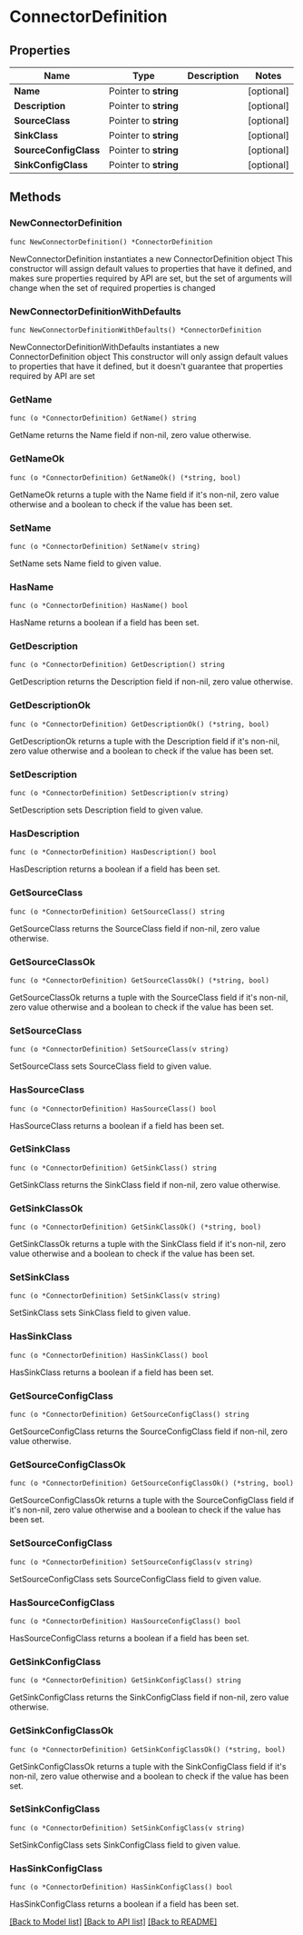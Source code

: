 # ConnectorDefinition

## Properties

Name | Type | Description | Notes
------------ | ------------- | ------------- | -------------
**Name** | Pointer to **string** |  | [optional] 
**Description** | Pointer to **string** |  | [optional] 
**SourceClass** | Pointer to **string** |  | [optional] 
**SinkClass** | Pointer to **string** |  | [optional] 
**SourceConfigClass** | Pointer to **string** |  | [optional] 
**SinkConfigClass** | Pointer to **string** |  | [optional] 

## Methods

### NewConnectorDefinition

`func NewConnectorDefinition() *ConnectorDefinition`

NewConnectorDefinition instantiates a new ConnectorDefinition object
This constructor will assign default values to properties that have it defined,
and makes sure properties required by API are set, but the set of arguments
will change when the set of required properties is changed

### NewConnectorDefinitionWithDefaults

`func NewConnectorDefinitionWithDefaults() *ConnectorDefinition`

NewConnectorDefinitionWithDefaults instantiates a new ConnectorDefinition object
This constructor will only assign default values to properties that have it defined,
but it doesn't guarantee that properties required by API are set

### GetName

`func (o *ConnectorDefinition) GetName() string`

GetName returns the Name field if non-nil, zero value otherwise.

### GetNameOk

`func (o *ConnectorDefinition) GetNameOk() (*string, bool)`

GetNameOk returns a tuple with the Name field if it's non-nil, zero value otherwise
and a boolean to check if the value has been set.

### SetName

`func (o *ConnectorDefinition) SetName(v string)`

SetName sets Name field to given value.

### HasName

`func (o *ConnectorDefinition) HasName() bool`

HasName returns a boolean if a field has been set.

### GetDescription

`func (o *ConnectorDefinition) GetDescription() string`

GetDescription returns the Description field if non-nil, zero value otherwise.

### GetDescriptionOk

`func (o *ConnectorDefinition) GetDescriptionOk() (*string, bool)`

GetDescriptionOk returns a tuple with the Description field if it's non-nil, zero value otherwise
and a boolean to check if the value has been set.

### SetDescription

`func (o *ConnectorDefinition) SetDescription(v string)`

SetDescription sets Description field to given value.

### HasDescription

`func (o *ConnectorDefinition) HasDescription() bool`

HasDescription returns a boolean if a field has been set.

### GetSourceClass

`func (o *ConnectorDefinition) GetSourceClass() string`

GetSourceClass returns the SourceClass field if non-nil, zero value otherwise.

### GetSourceClassOk

`func (o *ConnectorDefinition) GetSourceClassOk() (*string, bool)`

GetSourceClassOk returns a tuple with the SourceClass field if it's non-nil, zero value otherwise
and a boolean to check if the value has been set.

### SetSourceClass

`func (o *ConnectorDefinition) SetSourceClass(v string)`

SetSourceClass sets SourceClass field to given value.

### HasSourceClass

`func (o *ConnectorDefinition) HasSourceClass() bool`

HasSourceClass returns a boolean if a field has been set.

### GetSinkClass

`func (o *ConnectorDefinition) GetSinkClass() string`

GetSinkClass returns the SinkClass field if non-nil, zero value otherwise.

### GetSinkClassOk

`func (o *ConnectorDefinition) GetSinkClassOk() (*string, bool)`

GetSinkClassOk returns a tuple with the SinkClass field if it's non-nil, zero value otherwise
and a boolean to check if the value has been set.

### SetSinkClass

`func (o *ConnectorDefinition) SetSinkClass(v string)`

SetSinkClass sets SinkClass field to given value.

### HasSinkClass

`func (o *ConnectorDefinition) HasSinkClass() bool`

HasSinkClass returns a boolean if a field has been set.

### GetSourceConfigClass

`func (o *ConnectorDefinition) GetSourceConfigClass() string`

GetSourceConfigClass returns the SourceConfigClass field if non-nil, zero value otherwise.

### GetSourceConfigClassOk

`func (o *ConnectorDefinition) GetSourceConfigClassOk() (*string, bool)`

GetSourceConfigClassOk returns a tuple with the SourceConfigClass field if it's non-nil, zero value otherwise
and a boolean to check if the value has been set.

### SetSourceConfigClass

`func (o *ConnectorDefinition) SetSourceConfigClass(v string)`

SetSourceConfigClass sets SourceConfigClass field to given value.

### HasSourceConfigClass

`func (o *ConnectorDefinition) HasSourceConfigClass() bool`

HasSourceConfigClass returns a boolean if a field has been set.

### GetSinkConfigClass

`func (o *ConnectorDefinition) GetSinkConfigClass() string`

GetSinkConfigClass returns the SinkConfigClass field if non-nil, zero value otherwise.

### GetSinkConfigClassOk

`func (o *ConnectorDefinition) GetSinkConfigClassOk() (*string, bool)`

GetSinkConfigClassOk returns a tuple with the SinkConfigClass field if it's non-nil, zero value otherwise
and a boolean to check if the value has been set.

### SetSinkConfigClass

`func (o *ConnectorDefinition) SetSinkConfigClass(v string)`

SetSinkConfigClass sets SinkConfigClass field to given value.

### HasSinkConfigClass

`func (o *ConnectorDefinition) HasSinkConfigClass() bool`

HasSinkConfigClass returns a boolean if a field has been set.


[[Back to Model list]](../README.md#documentation-for-models) [[Back to API list]](../README.md#documentation-for-api-endpoints) [[Back to README]](../README.md)


